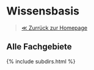 # Wissensbasis

> <a href="{{ '/' | absolute_url }}">≪ Zurrück zur Homepage</a>

## Alle Fachgebiete
{% include subdirs.html %}
